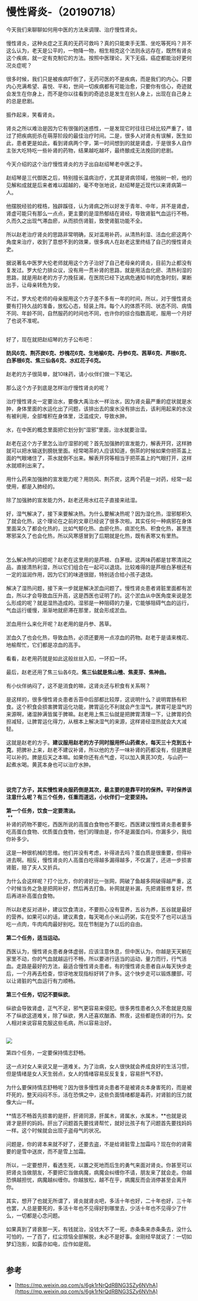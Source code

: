 # 慢性肾炎-（20190718）


今天我们来聊聊如何用中医的方法来调理、治疗慢性肾炎。<br /> <br />慢性肾炎，这种炎症之王真的无药可救吗？真的只能束手无策、坐吃等死吗？并不这么认为，老天是公平的，一物降一物，相生相克这个法则永远存在，既然有肾炎这个疾病，就一定有克制它的方法。按照中医理论，天下无癌，癌症都能治好更何况炎症呢？<br /> <br />很多时候，我们只是被疾病吓倒了，无药可医的不是疾病，而是我们的内心。只要内心充满希望、喜悦、平和，世间一切疾病都有可能治愈，只要你有信心，奇迹就会发生在你身上，而不是你以往看到的奇迹总是发生在别人身上，出现在自己身上的总是悲剧。<br /> <br />振作起来，笑看肾炎。<br /> <br />肾炎之所以难治是因为它有很强的迷惑性，一是发现它时往往已经比较严重了，错过了把疾病扼杀在萌芽阶段的最佳治疗时间。二是，很多人对肾炎有误解，医生如此，患者更是如此，看到肾病两个字，第一时间想到的就是肾虚，于是很多人自作主张大吃特吃一些补肾的药物，结果越吃越坏，最终酿成无法挽回的悲剧。<br /> <br />今天介绍的这个治疗慢性肾炎的方子出自赵绍琴老中医之手。<br /> <br />赵绍琴是三代御医之后，特别擅长温病治疗，尤其是肾病领域，他独树一帜，他的见解和成就是后来者难以超越的，毫不夸张地说，赵绍琴是近现代以来肾病第一人。<br /> <br />他摆脱经验的桎梏，独辟蹊径，认为肾病之所以好发于青年、中年，并不是肾虚，肾虚可能只有那么一点点，更主要的是湿热郁结在肾经，导致肾脏气血运行不畅，久而久之出现气滞血瘀，从而损伤肾脏，致使肾脏功能不全。<br /> <br />所以赵老治疗肾炎的思路非常明确，反对滥用补药，从清热利湿、活血化瘀这两个角度来治疗，收到了意想不到的效果，很多病人在赵老这里终结了自己的慢性肾炎史。<br /> <br />据说著名中医罗大伦老师就用这个方子治好了自己老母亲的肾炎，目前为止都没有复发过。罗大伦力排众议，没有用一贯补肾的思路，就是用活血化瘀、清热利湿的思路，就是用赵老的方子力挽狂澜，在医院已经下达病危通知书的危急时刻，果断出手，让母亲转危为安。<br /> <br />不过，罗大伦老师的母亲服用这个方子差不多有一年的时间，所以，对于慢性肾炎要有打持久战的准备，放松心态，轻装上阵。每个人的体质不同、状态不同、病情不同、年龄不同，自然服药的时间也不同，也许你的综合指数高呢，服用一个月好了也说不准呢。<br /> 

好了，现在就把赵绍琴的方子公布吧：<br /> <br />**防风6克、荆芥炭6克、炒槐花6克、生地榆6克、丹参6克、茜草6克、芦根6克、白茅根6克、焦三仙各6克、水红花子6克。**<br /> <br />赵老的方子很简单，就10味药，请小伙伴们做一下笔记。<br /> <br />那么这个方子到底是怎样治疗慢性肾炎的呢？<br /> <br />治疗慢性肾炎一定要治水，要像大禹治水一样治水，因为肾炎最严重的症状就是水肿，身体里面的水运化出了问题，该排出去的废水没有排出去，该利用起来的水没有被利用，全部堆积在身体里，泛滥成灾，导致水肿。<br /> <br />水，在中医的概念里面把它划分到“湿邪”里面，治水就要治湿。<br /> <br />赵老在这个方子里怎么治疗湿邪的呢？首先加强肺的宣发能力，解表开窍，这样肺就可以把水输送到膀胱里面。经常喝茶的人应该知道，倒茶的时候如果你把茶盖上面的气眼堵住了，茶水就倒不出来。解表开窍等相当于把茶盖上的气眼打开，这样水就顺利出来了。<br /> <br />用什么药来加强肺的宣发能力呢？用防风、荆芥炭，这两个药是一对药，经常一起使用，都是入肺经的。<br /> <br />除了加强肺的宣发能力外，赵老还用水红花子直接来祛湿。<br /> <br />好，湿气解决了，接下来要解决热。为什么要解决热呢？因为湿化热，湿邪郁积久了就会化热，这个理论在之前的文章已经说了很多次啦。其实任何一种病邪在身体里面呆久了都会化热的，比如气郁化热、血瘀化热，痰淤化热、积食化热，甚至连寒邪呆久了也会化热，所以风寒感冒到了后期就是化热，既有表寒又有里热。

 

怎么解决热的问题呢？赵老在这里用的是芦根、白茅根。这两味药都是甘寒清润之品，直接清热利湿，所以它们组合在一起可以退烧。比较难得的是芦根白茅根还有一定的滋润作用，因为它们的味道很甜，特别适合给小孩子退烧。<br /> <br />解决了湿热问题，接下来一步就是解决淤血问题了。慢性肾炎患者肾脏里面都有淤血，所以才会导致血压升高，这是西医也证明了的。这个淤血从中医角度来说是怎么形成的呢？就是湿热造成的。湿邪是一种阻碍的力量，它能够阻碍气血的运行，气血运行缓慢，渐渐地就瘀滞在那里，就会形成淤血。<br /> <br />淤血用什么来化开呢？赵老用的是丹参、茜草。<br /> <br />淤血久了也会化热，导致血热，必须还要用一点凉血的药物。赵老于是请来槐花、地榆帮忙，它们都是凉血的高手。<br /> <br />看看，赵老用药就是如此这般丝丝入扣，一环扣一环。<br /> <br />最后，赵老还用了焦三仙各6克。**焦三仙就是焦山楂、焦麦芽、焦神曲。**<br /> <br />有小伙伴纳闷了，这不是消食的嘛，这肾炎还与积食有关系啊？<br /> <br />是这样的，很多慢性肾炎患者舌苔中后部都比较厚，这说明什么？说明胃肠有积食。这个积食会损害脾胃运化功能，脾胃运化不利就会产生湿气，脾胃可是湿气的来源啊，诸湿肿满皆属于脾嘛。赵老用上焦三仙就是把脾胃清理一下，让脾胃的负担减轻，让脾胃运化得力，从根本上解决湿气的来源，这样肾经湿热就会大大减轻。<br /> <br />这就是赵老的方子。**建议服用赵老的方子同时服用怀山药煮水，每天三十克到五十克**，把脾补上来，赵老不建议补肾，所以他的方子一味补肾的药都没有，但是脾是可以补的。脾是后天之本嘛。如果你还有点气虚，可以加入黄芪30克，与山药一起煮水喝。黄芪本身也可以治疗水肿。<br /> <br />


**<br />**说完了方子，其实慢性肾炎服药倒是其次，最主要的是靠平时的保养。平时保养该注意什么呢？有三个任务，任重而道远，小伙伴们一定要坚持。**<br /> <br />**第一个任务，饮食一定要清淡。**<br />** **<br />补肾的药物不要吃，西医所说的高蛋白食物也不要吃，西医建议慢性肾炎患者要多吃高蛋白食物、优质蛋白食物，他们的理由是，你不是漏蛋白吗，你漏多少，我给你补多少。<br /> <br />这是一种很机械的思维。他们并没有考虑，补得进去吗？蛋白质是很重要，但得补进去啊。相反，慢性肾炎的人高蛋白吃得越多漏得越多，不仅漏了，还进一步损害肾脏，赔了夫人又折兵。<br /> <br />为什么会这样呢？打个比方，你的肾好比一张网，网破了鱼越多网破得越严重，这个时候当务之急是把网补好，然后再去打鱼。补网就是补漏，先把肾脏修复好，然后再进补高蛋白食物。<br /> <br />所以赵老反对进补，建议饮食清淡，不要担心没有营养，五谷为养，五谷就是最好的营养。如果可以的话，建议素食，每天喝点小米山药粥，实在受不了也可以适当吃一点肉，牛肉鸡肉最好别吃。现在节制是为了以后的自由。<br /> <br />**第二个任务，适当运动。**<br /> <br />西医认为，慢性肾炎患者身体虚弱，应该注意休息，但中医认为，你越是天天躺在家里不动，你的气血就越运行不畅，所以要进行适当的运动，量力而行，行气活血。走路是最好的方法，最适合慢性肾炎患者。有的慢性肾炎患者自从每天快步走后，一个月再去检查，惊讶地发现指标好转了许多。这个快步走可以锻炼腰部，可以让肾脏的气血运行有力顺畅。<br /> <br />**第三个任务，切记不要纵欲**。<br /> <br />纵欲会导致肾虚，正气不足，邪气更容易来侵犯。很多男性患者久久不愈就是克服不了纵欲这道难关，除了纵欲，男人还喜欢酗酒、熬夜，这些都是伤肾的行为。女人相对来说容易克服这些毛病，所以容易治好。

 <br />![](https://cdn.nlark.com/yuque/0/2019/webp/101800/1563420759284-8a2ead14-aad3-413e-92c3-ced56d38bc3f.webp#align=left&display=inline&height=112&originHeight=552&originWidth=690&size=0&status=done&width=140)

第四个任务，一定要保持情志舒畅。<br /> <br />这一点对女人来说又是一道难关。为了治病，女人很快就会养成良好的生活习惯，但是情绪是女人天生弱点，女人的情绪容易反反复复，容易肝气不舒。<br /> <br />为什么要保持情志舒畅呢？因为很多慢性肾炎患者不是被肾炎本身害死的，而是被吓死的，整天闷闷不乐，活在恐惧之中，这些负面情绪都是毒药，对肾脏的压力就像大山一样。<br /> <br />**情志不畅首先损害的是肝，肝肾同源，肝属木，肾属水，水属木，**也就是说肾才是肝的妈妈。肝出了问题首先要找肾帮忙，就好比孩子有了问题首先要找妈妈一样。这个时候就会出现子盗母气的状况。<br /> <br />问题是，你的肾本来就不好了，还要去盗，不是给肾脏雪上加霜吗？现在你的肾需要的是雪中送炭，而不是雪上加霜。<br /> <br />所以，一定要想开，看透生死，以置之死地而后生的勇气来面对肾炎。你甚至可以把肾炎当做朋友，不要把它当做病魔，病魔会纠缠你不请，朋友来了就会走。你越恐惧越担忧，病魔越纠缠你。你越放松，越不在乎，病魔反而会消停甚至会离开你。<br /> <br />其实，想开了也就无所谓了，肾炎就肾炎吧，多活十年也好，二十年也好，三十年也罢，人总是要死的，多活十年也不见得好到哪里去，少活十年也不见得少了什么，一切都是心念问题。<br /> <br />如果真到了肾衰那一天，有钱就治，没钱大不了一死，赤条条来赤条条去，没什么可怕的，一了百了，红尘烦恼全部解脱，未必不是好事。金刚经早就说了：一切如梦幻泡影，如露亦如电，应作如是观。<br />
<br />

<a name="1wa2Y"></a>
## 参考

- [https://mp.weixin.qq.com/s/6gk1rNrQdRBNG3SZy6NVhA](https://mp.weixin.qq.com/s/6gk1rNrQdRBNG3SZy6NVhA)

